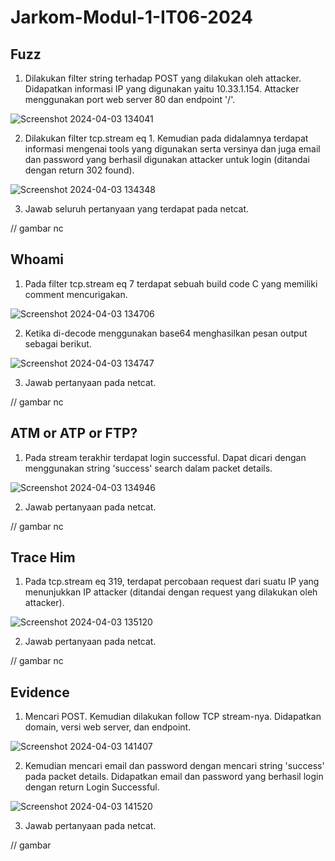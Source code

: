 # Jarkom-Modul-1-IT06-2024

## Fuzz

1. Dilakukan filter string terhadap POST yang dilakukan oleh attacker. Didapatkan informasi IP yang digunakan yaitu 10.33.1.154. Attacker menggunakan port web server 80 dan endpoint '/'.

![Screenshot 2024-04-03 134041](https://github.com/sylxer/Jarkom-Modul-1-IT06-2024/assets/115382618/648b1b2d-97b8-4ae7-ac45-e8a5dea44c9c)

2. Dilakukan filter tcp.stream eq 1. Kemudian pada didalamnya terdapat informasi mengenai tools yang digunakan serta versinya dan juga email dan password yang berhasil digunakan attacker untuk login (ditandai dengan return 302 found).

![Screenshot 2024-04-03 134348](https://github.com/sylxer/Jarkom-Modul-1-IT06-2024/assets/115382618/88424a8b-118f-4209-882a-c63532b005f6)

3. Jawab seluruh pertanyaan yang terdapat pada netcat.

// gambar nc

## Whoami

1. Pada filter tcp.stream eq 7 terdapat sebuah build code C yang memiliki comment mencurigakan.

![Screenshot 2024-04-03 134706](https://github.com/sylxer/Jarkom-Modul-1-IT06-2024/assets/115382618/4ab85437-d021-4804-a298-e0d8acf58499)

2. Ketika di-decode menggunakan base64 menghasilkan pesan output sebagai berikut.

![Screenshot 2024-04-03 134747](https://github.com/sylxer/Jarkom-Modul-1-IT06-2024/assets/115382618/205babc8-163e-48bd-a495-07e6a6854f82)

3. Jawab pertanyaan pada netcat.

// gambar nc

## ATM or ATP or FTP?

1. Pada stream terakhir terdapat login successful. Dapat dicari dengan menggunakan string 'success' search dalam packet details.

![Screenshot 2024-04-03 134946](https://github.com/sylxer/Jarkom-Modul-1-IT06-2024/assets/115382618/4cde0b40-cb0c-405f-8f5c-5dbca89c40c7)

2. Jawab pertanyaan pada netcat.

// gambar nc

## Trace Him

1. Pada tcp.stream eq 319, terdapat percobaan request dari suatu IP yang menunjukkan IP attacker (ditandai dengan request yang dilakukan oleh attacker).

![Screenshot 2024-04-03 135120](https://github.com/sylxer/Jarkom-Modul-1-IT06-2024/assets/115382618/d9fc0b8c-d9d0-41a0-a447-f369b0dceb11)

2. Jawab pertanyaan pada netcat.

// gambar nc

## Evidence

1. Mencari POST. Kemudian dilakukan follow TCP stream-nya. Didapatkan domain, versi web server, dan endpoint.

![Screenshot 2024-04-03 141407](https://github.com/sylxer/Jarkom-Modul-1-IT06-2024/assets/115382618/2f5ed8a9-75cd-418a-a115-1d34c15efafd)

2. Kemudian mencari email dan password dengan mencari string 'success' pada packet details. Didapatkan email dan password yang berhasil login dengan return Login Successful.

![Screenshot 2024-04-03 141520](https://github.com/sylxer/Jarkom-Modul-1-IT06-2024/assets/115382618/13b650b0-84fd-450e-a299-d94c6d40a274)

3. Jawab pertanyaan pada netcat.

// gambar
